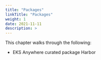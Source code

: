 ```yaml
---
title: "Packages"
linkTitle: "Packages"
weight: 1
date: 2021-11-11
description: >  
---
```


This chapter walks through the following:

* EKS Anywhere curated package Harbor

